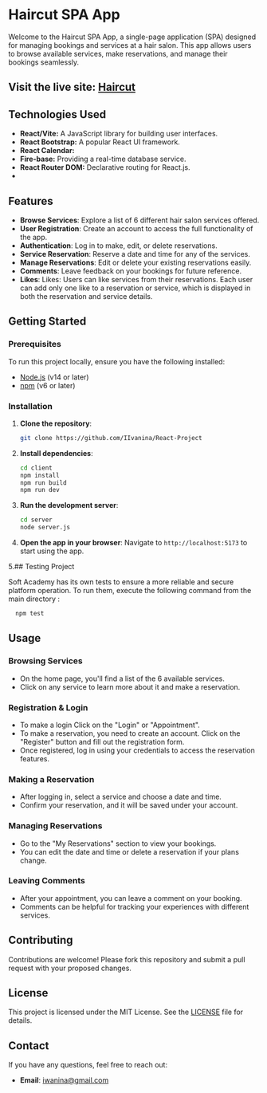 # Haircut SPA App

Welcome to the Haircut SPA App, a single-page application (SPA) designed for managing bookings and services at a hair salon. This app allows users to browse available services, make reservations, and manage their bookings seamlessly.
## Visit the live site: [Haircut](https://react-project-5a2ef.web.app/)

## Technologies Used

- **React/Vite:** A JavaScript library for building user interfaces.
- **React Bootstrap:** A popular React UI framework.
- **React Calendar:**
- **Fire-base:** Providing a real-time database service.
- **React Router DOM:** Declarative routing for React.js.
- 
## Features

- **Browse Services**: Explore a list of 6 different hair salon services offered.
- **User Registration**: Create an account to access the full functionality of the app.
- **Authentication**: Log in to make, edit, or delete reservations.
- **Service Reservation**: Reserve a date and time for any of the services.
- **Manage Reservations**: Edit or delete your existing reservations easily.
- **Comments**: Leave feedback on your bookings for future reference.
- **Likes**: Likes: Users can like services from their reservations. Each user can add only one like to a reservation or service, which is displayed in both the reservation and service details.

## Getting Started

### Prerequisites

To run this project locally, ensure you have the following installed:

- [Node.js](https://nodejs.org/) (v14 or later)
- [npm](https://www.npmjs.com/) (v6 or later)

### Installation

1. **Clone the repository**:
    ```bash
    git clone https://github.com/IIvanina/React-Project
    ```

2. **Install dependencies**:
    ```bash
    cd client
    npm install
    npm run build
    npm run dev
    ```

3. **Run the development server**:
    ```bash
    cd server
    node server.js
    ```

4. **Open the app in your browser**:
    Navigate to `http://localhost:5173` to start using the app.

5.## Testing Project

Soft Academy has its own tests to ensure a more reliable and secure platform operation. To run them, execute the following command from the main directory :

  ```bash
    npm test
  ```

## Usage

### Browsing Services

- On the home page, you'll find a list of the 6 available services.
- Click on any service to learn more about it and make a reservation.

### Registration & Login
- To make a login Click on the "Login" or "Appointment".
- To make a reservation, you need to create an account. Click on the "Register" button and fill out the registration form.
- Once registered, log in using your credentials to access the reservation features.

### Making a Reservation

- After logging in, select a service and choose a date and time.
- Confirm your reservation, and it will be saved under your account.

### Managing Reservations

- Go to the "My Reservations" section to view your bookings.
- You can edit the date and time or delete a reservation if your plans change.

### Leaving Comments

- After your appointment, you can leave a comment on your booking.
- Comments can be helpful for tracking your experiences with different services.

## Contributing

Contributions are welcome! Please fork this repository and submit a pull request with your proposed changes.

## License

This project is licensed under the MIT License. See the [LICENSE](LICENSE) file for details.

## Contact

If you have any questions, feel free to reach out:

- **Email**: iwanina@gmail.com
